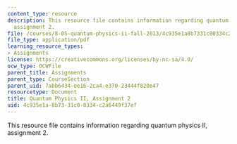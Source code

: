 ```yaml
---
content_type: resource
description: This resource file contains information regarding quantum physics II,
  assignment 2.
file: /courses/8-05-quantum-physics-ii-fall-2013/4c935e1a8b7331c00334c2a6449f37ef_MIT8_05F13_ps2.pdf
file_type: application/pdf
learning_resource_types:
- Assignments
license: https://creativecommons.org/licenses/by-nc-sa/4.0/
ocw_type: OCWFile
parent_title: Assignments
parent_type: CourseSection
parent_uid: 7abb6434-ee16-2ca4-e370-23444f820e47
resourcetype: Document
title: Quantum Physics II, Assignment 2
uid: 4c935e1a-8b73-31c0-0334-c2a6449f37ef
---
```

This resource file contains information regarding quantum physics II, assignment 2.